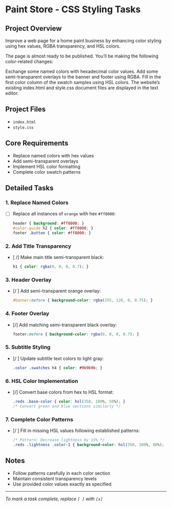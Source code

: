 # Paint Store - CSS Styling Tasks

## Project Overview
Improve a web page for a home paint business by enhancing color styling using hex values, RGBA transparency, and HSL colors.

The page is almost ready to be published. You’ll be making the following color-related changes:

Exchange some named colors with hexadecimal color values.
Add some semi-transparent overlays to the banner and footer using RGBA.
Fill in the first color column of the swatch samples using HSL colors.
The website’s existing index.html and style.css document files are displayed in the text editor.
## Project Files
- `index.html`
- `style.css`

## Core Requirements
- Replace named colors with hex values
- Add semi-transparent overlays
- Implement HSL color formatting
- Complete color swatch patterns

## Detailed Tasks

### 1. Replace Named Colors 
- [ ] Replace all instances of `orange` with hex `#ff8000`:
  ```css
  header { background: #ff8000; }
  #color-guide h2 { color: #ff8000; }
  footer .button { color: #ff8000; }
  ```

### 2. Add Title Transparency
- [ /] Make main title semi-transparent black:
  ```css
  h1 { color: rgba(0, 0, 0, 0.7); }
  ```

### 3. Header Overlay
- [/ ] Add semi-transparent orange overlay:
  ```css
  #banner:before { background-color: rgba(255, 128, 0, 0.75); }
  ```

### 4. Footer Overlay
- [/] Add matching semi-transparent black overlay:
  ```css
  footer:before { background-color: rgba(0, 0, 0, 0.7); }
  ```

### 5. Subtitle Styling
- [/ ] Update subtitle text colors to light gray:
  ```css
  .color .swatches h4 { color: #9b9b9b; }
  ```

### 6. HSL Color Implementation
- [/] Convert base colors from hex to HSL format:
  ```css
  .reds .base-color { color: hsl(350, 100%, 50%); }
  /* Convert green and blue sections similarly */
  ```

### 7. Complete Color Patterns
- [/ ] Fill in missing HSL values following established patterns:
  ```css
  /* Pattern: Decrease lightness by 15% */
  .reds .lightness .color-1 { background-color: hsl(350, 100%, 80%); }
  ```

## Notes
- Follow patterns carefully in each color section
- Maintain consistent transparency levels
- Use provided color values exactly as specified

---
*To mark a task complete, replace `[ ]` with `[x]`*